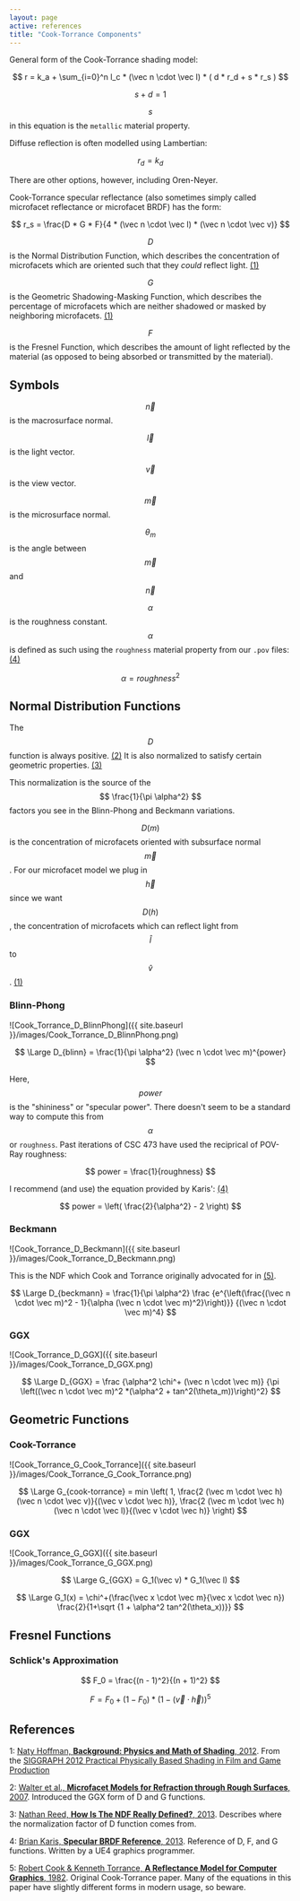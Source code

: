 ```yaml
---
layout: page
active: references
title: "Cook-Torrance Components"
---
```


General form of the Cook-Torrance shading model:

$$ r = k_a + \sum_{i=0}^n l_c * (\vec n \cdot \vec l) * ( d * r_d + s * r_s ) $$

$$ s + d = 1 $$

$$ s $$ in this equation is the `metallic` material property.

Diffuse reflection is often modelled using Lambertian:

$$ r_d = k_d $$

There are other options, however, including Oren-Neyer.

Cook-Torrance specular reflectance (also sometimes simply called microfacet reflectance or microfacet BRDF) has the form:

$$ r_s = \frac{D * G * F}{4 * (\vec n \cdot \vec l) * (\vec n \cdot \vec v)} $$


$$ D $$ is the Normal Distribution Function, which describes the concentration of microfacets which are oriented such that they *could* reflect light. [(1)](#ref-naty)

$$ G $$ is the Geometric Shadowing-Masking Function, which describes the percentage of microfacets which are neither shadowed or masked by neighboring microfacets. [(1)](#ref-naty)

$$ F $$ is the Fresnel Function, which describes the amount of light reflected by the material (as opposed to being absorbed or transmitted by the material).

## Symbols

$$ \vec n $$ is the macrosurface normal.

$$ \vec l $$ is the light vector.

$$ \vec v $$ is the view vector.

$$ \vec m $$ is the microsurface normal.

$$ \theta_m $$ is the angle between $$ \vec m $$ and $$ \vec n $$

$$ \alpha $$ is the roughness constant.
$$ \alpha $$ is defined as such using the `roughness` material property from our `.pov` files: [(4)](#ref-rants)

$$ \alpha = roughness^2 $$

## Normal Distribution Functions

The $$ D $$ function is always positive. [(2)](#ref-ggx)
It is also normalized to satisfy certain geometric properties. [(3)](#ref-ndf)

This normalization is the source of the $$ \frac{1}{\pi \alpha^2} $$ factors you see in the Blinn-Phong and Beckmann variations.

$$ D(m) $$ is the concentration of microfacets oriented with subsurface normal $$ \vec m $$.
For our microfacet model we plug in $$ \vec h $$ since we want $$ D(h) $$, the concentration of microfacets which can reflect light from $$ \hat l $$ to $$ \hat v $$. [(1)](#ref-naty)

### Blinn-Phong

![Cook_Torrance_D_BlinnPhong]({{ site.baseurl }}/images/Cook_Torrance_D_BlinnPhong.png)

$$
\Large D_{blinn} = \frac{1}{\pi \alpha^2} (\vec n \cdot \vec m)^{power}
$$

Here, $$ power $$ is the "shininess" or "specular power".
There doesn't seem to be a standard way to compute this from $$ \alpha $$ or `roughness`.
Past iterations of CSC 473 have used the reciprical of POV-Ray roughness:

$$
power = \frac{1}{roughness}
$$

I recommend (and use) the equation provided by Karis': [(4)](#ref-rants)

$$
power = \left( \frac{2}{\alpha^2} - 2 \right)
$$


### Beckmann

![Cook_Torrance_D_Beckmann]({{ site.baseurl }}/images/Cook_Torrance_D_Beckmann.png)

This is the NDF which Cook and Torrance originally advocated for in [(5)](#ref-ct).

$$
\Large D_{beckmann} = \frac{1}{\pi \alpha^2}
\frac
{e^{\left(\frac{(\vec n \cdot \vec m)^2 - 1}{\alpha (\vec n \cdot \vec m)^2}\right)}}
{(\vec n \cdot \vec m)^4}
$$


### GGX

![Cook_Torrance_D_GGX]({{ site.baseurl }}/images/Cook_Torrance_D_GGX.png)

$$
\Large D_{GGX} =
\frac
{\alpha^2 \chi^+ (\vec n \cdot \vec m)}
{\pi \left((\vec n \cdot \vec m)^2 *(\alpha^2 + tan^2(\theta_m))\right)^2}
$$



## Geometric Functions

### Cook-Torrance

![Cook_Torrance_G_Cook_Torrance]({{ site.baseurl }}/images/Cook_Torrance_G_Cook_Torrance.png)

$$ \Large
G_{cook-torrance} =
min \left( 1, \frac{2 (\vec m \cdot \vec h) (\vec n \cdot \vec v)}{(\vec v \cdot \vec h)}, \frac{2 (\vec m \cdot \vec h) (\vec n \cdot \vec l)}{(\vec v \cdot \vec h)} \right)
$$


### GGX

![Cook_Torrance_G_GGX]({{ site.baseurl }}/images/Cook_Torrance_G_GGX.png)

$$ \Large
G_{GGX} =
G_1(\vec v) * G_1(\vec l)
$$

$$ \Large
G_1(x) =
\chi^+(\frac{\vec x \cdot \vec m}{\vec x \cdot \vec n})
\frac{2}{1+\sqrt {1 + \alpha^2 tan^2(\theta_x))}}
$$


## Fresnel Functions

### Schlick's Approximation

$$ F_0 = \frac{(n - 1)^2}{(n + 1)^2} $$

$$ F = F_0 + (1 - F_0)*(1 - (\vec v \cdot \vec h))^5 $$



## References

<a name="ref-naty"></a>
1: [Naty Hoffman, **Background: Physics and Math of Shading**, 2012](http://blog.selfshadow.com/publications/s2012-shading-course/hoffman/s2012_pbs_physics_math_notes.pdf).
From the [SIGGRAPH 2012 Practical Physically Based Shading in Film and Game Production](http://blog.selfshadow.com/publications/s2012-shading-course)

<a name="ref-ggx"></a>
2: [Walter et al., **Microfacet Models for Refraction through Rough Surfaces**, 2007](http://www.cs.cornell.edu/~srm/publications/EGSR07-btdf.pdf).
Introduced the GGX form of D and G functions.

<a name="ref-ndf"></a>
3: [Nathan Reed, **How Is The NDF Really Defined?**, 2013](http://www.reedbeta.com/blog/hows-the-ndf-really-defined/).
Describes where the normalization factor of D function comes from.

<a name="ref-rants"></a>
4: [Brian Karis, **Specular BRDF Reference**, 2013](http://graphicrants.blogspot.com/2013/08/specular-brdf-reference.html).
Reference of D, F, and G functions.
Written by a UE4 graphics programmer.

<a name="ref-ct"></a>
5: [Robert Cook & Kenneth Torrance, **A Reflectance Model for Computer Graphics**, 1982](http://inst.cs.berkeley.edu/~cs294-13/fa09/lectures/cookpaper.pdf).
Original Cook-Torrance paper.
Many of the equations in this paper have slightly different forms in modern usage, so beware.
